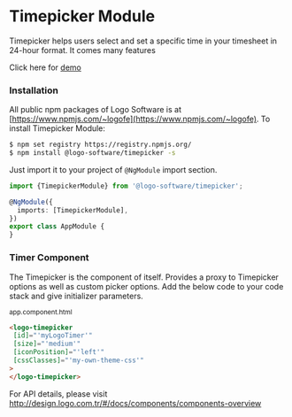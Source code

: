 # Timepicker Module

Timepicker helps users select and set a specific time in your timesheet in 24-hour format. It comes many features

Click here for [demo](http://design.logo.com.tr/#/docs/components/timepicker-module#timepickermodule)

### Installation

All public npm packages of Logo Software is at [https://www.npmjs.com/~logofe](https://www.npmjs.com/~logofe). To
install Timepicker Module:

```bash
$ npm set registry https://registry.npmjs.org/
$ npm install @logo-software/timepicker -s
```

Just import it to your project of `@NgModule` import section.

```typescript
import {TimepickerModule} from '@logo-software/timepicker';

@NgModule({
  imports: [TimepickerModule],
})
export class AppModule {
}
```

### Timer Component

The Timepicker is the component of itself. Provides a proxy to Timepicker options as well as custom picker options. Add
the below code to your code stack and give initializer parameters.

<sub>app.component.html</sub>

```html
<logo-timepicker
 [id]="'myLogoTimer'"
 [size]="'medium'"
 [iconPosition]="'left'"
 [cssClasses]="'my-own-theme-css'"
>
</logo-timepicker>
```

For API details, please visit http://design.logo.com.tr/#/docs/components/components-overview
